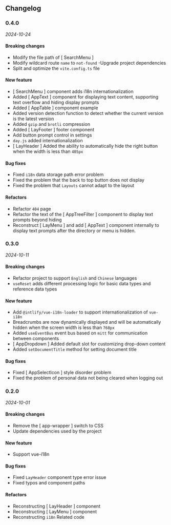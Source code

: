 ## Changelog

### 0.4.0

_2024-10-24_

#### Breaking changes

- Modify the file path of [ SearchMenu ]
- Modify wildcard route `name` to `not-found`
-Upgrade project dependencies
- Split and optimize the `vite.config.ts` file

#### New feature

- [ SearchMenu ] component adds i18n internationalization
- Added [ AppText ] component for displaying text content, supporting text overflow and hiding display prompts
- Added [ AppTable ] component example
- Added version detection function to detect whether the current version is the latest version
- Added `gzip` and `brotli` compression
- Added [ LayFooter ] footer component
- Add button prompt control in settings
- `day.js` added internationalization
- [ LayHeader ] Added the ability to automatically hide the right button when the width is less than `405px`

#### Bug fixes

- Fixed `i18n` data storage path error problem
- Fixed the problem that the back to top button does not display
- Fixed the problem that `Layouts` cannot adapt to the layout

#### Refactors

- Refactor `404` page
- Refactor the text of the [ AppTreeFilter ] component to display text prompts beyond hiding
- Reconstruct [ LayMenu ] and add [ AppText ] component internally to display text prompts after the directory or menu is hidden.

### 0.3.0

_2024-10-11_

#### Breaking changes

- Refactor project to support `English` and `Chinese` languages
- `useReset` adds different processing logic for basic data types and reference data types

#### New feature

- Add `@intlify/vue-i18n-loader` to support internationalization of `vue-i18n`
- Breadcrumbs are now dynamically displayed and will be automatically hidden when the screen width is less than `768px`
- Added `useEventBus` event bus based on `mitt` for communication between components
- [ AppDropdown ] Added default slot for customizing drop-down content
- Added `setDocumentTitle` method for setting document title

#### Bug fixes

- Fixed [ AppSelectIcon ] style disorder problem
- Fixed the problem of personal data not being cleared when logging out

### 0.2.0

_2024-10-01_

#### Breaking changes

- Remove the [ app-wrapper ] switch to CSS
- Update dependencies used by the project

#### New feature

- Support vue-i18n

#### Bug fixes

- Fixed `LayHeader` component type error issue
- Fixed typos and component paths

#### Refactors

- Reconstructing [ LayHeader ] component
- Reconstructing [ LayMenu ] component
- Reconstructing `i18n` Related code
